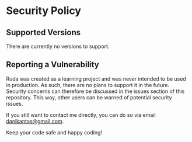 # Security Policy

## Supported Versions

There are currently no versions to support.

## Reporting a Vulnerability

Ruda was created as a learning project and was never intended to be used in production. As such, there are no plans to support it in the future. Security concerns can therefore be discussed in the issues section of this repository. This way, other users can be warned of potential security issues.

If you still want to contact me directly, you can do so via email [danikantos@gmail.com](mailto:danikantos@gmail.com).

Keep your code safe and happy coding!